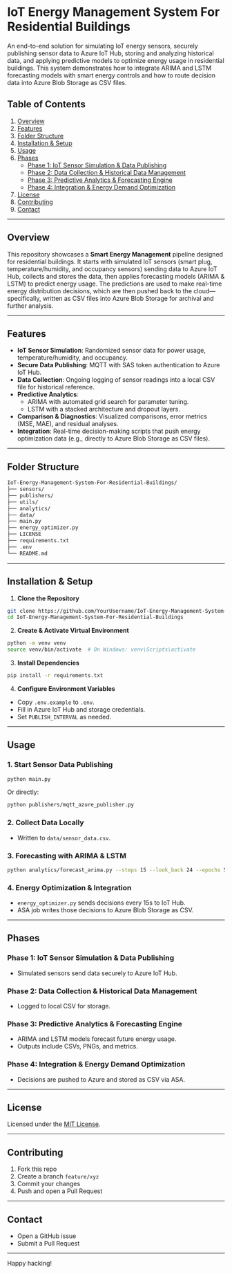 # IoT Energy Management System For Residential Buildings

An end-to-end solution for simulating IoT energy sensors, securely publishing sensor data to Azure IoT Hub, storing and analyzing historical data, and applying predictive models to optimize energy usage in residential buildings. This system demonstrates how to integrate ARIMA and LSTM forecasting models with smart energy controls and how to route decision data into Azure Blob Storage as CSV files.

## Table of Contents
1. [Overview](#overview)
2. [Features](#features)
3. [Folder Structure](#folder-structure)
4. [Installation & Setup](#installation--setup)
5. [Usage](#usage)
6. [Phases](#phases)
   - [Phase 1: IoT Sensor Simulation & Data Publishing](#phase-1-iot-sensor-simulation--data-publishing)
   - [Phase 2: Data Collection & Historical Data Management](#phase-2-data-collection--historical-data-management)
   - [Phase 3: Predictive Analytics & Forecasting Engine](#phase-3-predictive-analytics--forecasting-engine)
   - [Phase 4: Integration & Energy Demand Optimization](#phase-4-integration--energy-demand-optimization)
7. [License](#license)
8. [Contributing](#contributing)
9. [Contact](#contact)

---

## Overview

This repository showcases a **Smart Energy Management** pipeline designed for residential buildings. It starts with simulated IoT sensors (smart plug, temperature/humidity, and occupancy sensors) sending data to Azure IoT Hub, collects and stores the data, then applies forecasting models (ARIMA & LSTM) to predict energy usage. The predictions are used to make real-time energy distribution decisions, which are then pushed back to the cloud—specifically, written as CSV files into Azure Blob Storage for archival and further analysis.

---

## Features

- **IoT Sensor Simulation**: Randomized sensor data for power usage, temperature/humidity, and occupancy.
- **Secure Data Publishing**: MQTT with SAS token authentication to Azure IoT Hub.
- **Data Collection**: Ongoing logging of sensor readings into a local CSV file for historical reference.
- **Predictive Analytics**:
  - ARIMA with automated grid search for parameter tuning.
  - LSTM with a stacked architecture and dropout layers.
- **Comparison & Diagnostics**: Visualized comparisons, error metrics (MSE, MAE), and residual analyses.
- **Integration**: Real-time decision-making scripts that push energy optimization data (e.g., directly to Azure Blob Storage as CSV files).

---

## Folder Structure

```bash
IoT-Energy-Management-System-For-Residential-Buildings/
├── sensors/
├── publishers/
├── utils/
├── analytics/
├── data/
├── main.py
├── energy_optimizer.py
├── LICENSE
├── requirements.txt
├── .env
└── README.md
```

---

## Installation & Setup

1. **Clone the Repository**

```bash
git clone https://github.com/YourUsername/IoT-Energy-Management-System-For-Residential-Buildings.git
cd IoT-Energy-Management-System-For-Residential-Buildings
```

2. **Create & Activate Virtual Environment**

```bash
python -m venv venv
source venv/bin/activate  # On Windows: venv\Scripts\activate
```

3. **Install Dependencies**

```bash
pip install -r requirements.txt
```

4. **Configure Environment Variables**
- Copy `.env.example` to `.env`.
- Fill in Azure IoT Hub and storage credentials.
- Set `PUBLISH_INTERVAL` as needed.

---

## Usage

### 1. Start Sensor Data Publishing

```bash
python main.py
```

Or directly:

```bash
python publishers/mqtt_azure_publisher.py
```

### 2. Collect Data Locally
- Written to `data/sensor_data.csv`.

### 3. Forecasting with ARIMA & LSTM

```bash
python analytics/forecast_arima.py --steps 15 --look_back 24 --epochs 50 --batch_size 32
```

### 4. Energy Optimization & Integration
- `energy_optimizer.py` sends decisions every 15s to IoT Hub.
- ASA job writes those decisions to Azure Blob Storage as CSV.

---

## Phases

### Phase 1: IoT Sensor Simulation & Data Publishing
- Simulated sensors send data securely to Azure IoT Hub.

### Phase 2: Data Collection & Historical Data Management
- Logged to local CSV for storage.

### Phase 3: Predictive Analytics & Forecasting Engine
- ARIMA and LSTM models forecast future energy usage.
- Outputs include CSVs, PNGs, and metrics.

### Phase 4: Integration & Energy Demand Optimization
- Decisions are pushed to Azure and stored as CSV via ASA.

---

## License

Licensed under the [MIT License](LICENSE).

---

## Contributing

1. Fork this repo  
2. Create a branch `feature/xyz`  
3. Commit your changes  
4. Push and open a Pull Request

---

## Contact

- Open a GitHub issue  
- Submit a Pull Request  

---

Happy hacking!
